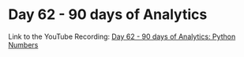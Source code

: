 # Day 62 - 90 days of Analytics



Link to the YouTube Recording:
  [Day 62 - 90 days of Analytics: Python Numbers](https://youtu.be/jvU1FBkRrHA)


